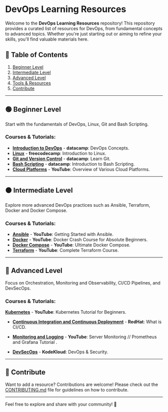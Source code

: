 # DevOps Learning Resources

Welcome to the **DevOps Learning Resources** repository! This repository provides a curated list of resources for DevOps, from fundamental concepts to advanced topics. Whether you're just starting out or aiming to refine your skills, you'll find valuable materials here.

## 📑 Table of Contents
1. [Beginner Level](#-beginner-level)
2. [Intermediate Level](#-intermediate-level)
3. [Advanced Level](#-advanced-level)
4. [Tools & Resources](#-tools--resources)
5. [Contribute](#-contribute)

---

## 🟢 Beginner Level

Start with the fundamentals of DevOps, Linux, Git and Bash Scripting.

### Courses & Tutorials:
- [**Introduction to DevOps**](https://www.datacamp.com/courses/devops-concepts) - **datacamp**: DevOps Concepts.
- [**Linux**](https://www.freecodecamp.org/news/introduction-to-linux/) - **freecodecamp**: Introduction to Linux.
- [**Git and Version Control**](https://www.datacamp.com/courses/introduction-to-git) - **datacamp**: Learn Git.
- [**Bash Scripting**](https://www.datacamp.com/courses/introduction-to-bash-scripting) - **datacamp**: Introduction to Bash Scripting.
- [**Cloud Platforms**](https://youtu.be/Vnk0p-63mHQ?si=4_L_je98VwR5WEzr) - **YouTube**: Overview of Various Cloud Platforms.


---

## 🟠 Intermediate Level

Explore more advanced DevOps practices such as Ansible, Terraform, Docker and Docker Compose.

### Courses & Tutorials:
- [**Ansible**](https://www.youtube.com/watch?v=3RiVKs8GHYQ&list=PLT98CRl2KxKEUHie1m24-wkyHpEsa4Y70) - **YouTube**: Getting Started with Ansible.
- [**Docker**](https://youtu.be/pg19Z8LL06w?si=vhUEKlorObUs-WpR) - **YouTube**: Docker Crash Course for Absolute Beginners.
- [**Docker Compose**](https://youtu.be/SXwC9fSwct8?si=tsm2_FnN8VkjUSXy) - **YouTube**:  Ultimate Docker Compose.
- [**Terraform**](https://youtu.be/7xngnjfIlK4?si=swuG5djNoX_R-r4h) - **YouTube**:  Complete Terraform Course.

---

## 🔴 Advanced Level

Focus on Orchestration, Monitoring and Observability, CI/CD Pipelines, and DevSecOps.

### Courses & Tutorials:
 [**Kubernetes**](https://youtu.be/X48VuDVv0do?si=ya4BnTZU-_hVoDuk) - **YouTube**: Kubernetes Tutorial for Beginners.

- [**Continuous Integration and Continuous Deployment**](https://www.redhat.com/en/topics/devops/what-is-ci-cd) - **RedHat**: What is CI/CD.

- [**Monitoring and Logging**](https://youtu.be/9TJx7QTrTyo?si=n3KZ_1ZdqRUOiUtM) - **YouTube**:  Server Monitoring // Prometheus and Grafana Tutorial .

- [**DevSecOps**](https://learn.kodekloud.com/courses/devsecops-kubernetes-devops-security) - **KodeKloud**: DevOps & Security.



---

## 🤝 Contribute

Want to add a resource? Contributions are welcome! Please check out the [CONTRIBUTING.md](../CONTRIBUTING.md) file for guidelines on how to contribute.

---

Feel free to explore and share with your community! 🚀